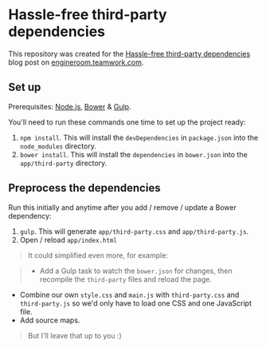 Hassle-free third-party dependencies
=========================                               

This repository was created for the [Hassle-free third-party dependencies](http://engineroom.teamwork.com/hassle-free-third-party-dependencies) blog post on [engineroom.teamwork.com](http://engineroom.teamwork.com).

## Set up

Prerequisites: [Node.js](http://nodejs.org/), [Bower](http://bower.io) & [Gulp](http://gulpjs.com).

You'll need to run these commands one time to set up the project ready:

1. `npm install`. This will install the `devDependencies` in `package.json` into the `node_modules` directory.
2. `bower install`. This will install the `dependencies` in `bower.json` into the `app/third-party` directory.

## Preprocess the dependencies

Run this initially and anytime after you add / remove / update a Bower dependency:

1. `gulp`. This will generate `app/third-party.css` and `app/third-party.js`.
2. Open / reload `app/index.html`

> It could simplified even more, for example:

>- Add a Gulp task to watch the `bower.json` for changes, then recompile the `third-party` files and reload the page.
- Combine our own `style.css` and `main.js` with `third-party.css` and `third-party.js` so we'd only have to load one CSS and one JavaScript file.
- Add source maps.

>But I'll leave that up to you :)
